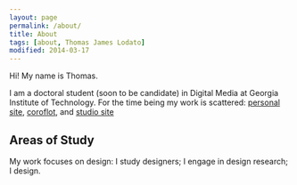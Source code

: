 ```yaml
---
layout: page
permalink: /about/
title: About
tags: [about, Thomas James Lodato]
modified: 2014-03-17
---
```

Hi! My name is Thomas. 

I am a doctoral student (soon to be candidate) in Digital Media at Georgia Institute of Technology. For the time being my work is scattered: [personal site](http://theminutewaltz.com), [coroflot](http://www.coroflot.com/theminutewaltz), and [studio site](http://publicdesignworkshop.net)

## Areas of Study

My work focuses on design: I study designers; I engage in design research; I design.
